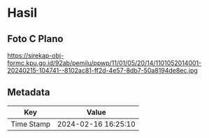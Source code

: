 # Hasil

## Foto C Plano

https://sirekap-obj-formc.kpu.go.id/92ab/pemilu/ppwp/11/01/05/20/14/1101052014001-20240215-104741--8102ac81-ff2d-4e57-8db7-50a8194de8ec.jpg


## Metadata

| Key        | Value               |
| ---------- | ------------------- |
| Time Stamp | 2024-02-16 16:25:10 |



